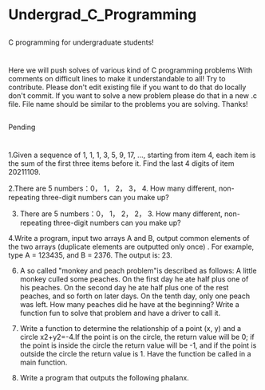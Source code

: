 # Undergrad_C_Programming
##
C programming for undergraduate students!
#
Here we will push solves of various kind of C programming problems
With comments on difficult lines to make it understandable to all!
Try to contribute.
Please don't edit existing file if you want to do that do locally don't commit.
If you want to solve a new problem please do that in a new .c file.
File name should be similar to the problems you are solving.
Thanks!

##
Pending
#
1.Given a sequence of 1, 1, 1, 3, 5, 9, 17, …, starting from item 4, each item is the sum of the first three items before it. Find the last 4 digits of item 20211109.

2.There are 5 numbers：0， 1， 2， 3， 4. How many different, non-repeating three-digit numbers can you make up? 

3. There are 5 numbers：0， 1， 2， 2， 3. How many different, non-repeating three-digit numbers can you make up? 

4.Write a program, input two arrays A and B, output common elements of the two arrays (duplicate elements are outputted only once) . For example, type A = 123435, and B = 2376. The output is: 23.


6. A so called "monkey and peach problem"is described as follows: A little monkey culled some peaches. On the first day he ate half plus one of his peaches. On the second day he ate half plus one of the rest peaches, and so forth on later days. On the tenth day, only one peach was left. How many peaches did he have at the beginning? Write a function fun to solve that problem and have a driver to call it. 

7. Write a function to determine the relationship of a point (x, y) and a circle x2+y2=-4.If the point is on the circle, the return value will be 0; if the point is inside the circle the return value will be -1, and if the point is outside the circle the return value is 1. Have the function be called in a main function.


8. Write a program that outputs the following phalanx.

